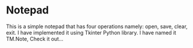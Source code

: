 # Notepad
This is a simple notepad that has four operations  namely: open, save, clear, exit. I have implemented it using Tkinter Python library. I have named it TM.Note, Check it out...
